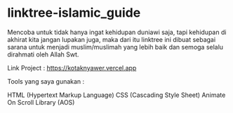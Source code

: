 # linktree-islamic_guide
Mencoba untuk tidak hanya ingat kehidupan duniawi saja, tapi kehidupan di akhirat kita jangan lupakan juga, maka dari itu linktree ini dibuat sebagai sarana untuk menjadi muslim/muslimah yang lebih baik dan semoga selalu dirahmati oleh Allah Swt.

Link Project : https://kotaknyawer.vercel.app

Tools yang saya gunakan :

HTML (Hypertext Markup Language)
CSS (Cascading Style Sheet)
Animate On Scroll Library (AOS)
